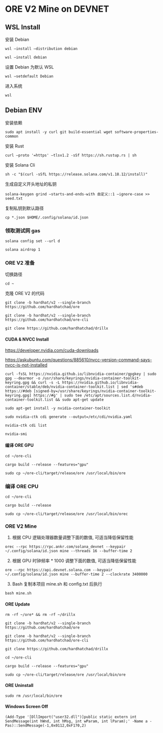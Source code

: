 # ORE V2 Mine on DEVNET

## WSL Install

安装 Debian

`wsl —install —distribution debian`

`wsl —install debian`

设置 Debian 为默认 WSL

`wsl —setdefault Debian`

进入系统

`wsl`

## Debian ENV

安装依赖

`sudo apt install -y curl git build-essential wget software-properties-common`

安装 Rust

`curl —proto '=https' —tlsv1.2 -sSf https://sh.rustup.rs | sh`

安装 Solana Cli

`sh -c "$(curl -sSfL https://release.solana.com/v1.18.12/install)"`

生成自定义开头地址的私钥

`solana-keygen grind —starts-and-ends-with 自定义::1 —ignore-case >> seed.txt`

复制私钥到默认路径

`cp *.json $HOME/.config/solana/id.json`

### 领取测试网 gas

`solana config set --url d`

`solana airdrop 1`

### ORE V2 准备

切换路径

`cd ~`

克隆 ORE V2 的代码

`git clone -b hardhat/v2 --single-branch https://github.com/hardhatchad/ore`

`git clone -b hardhat/v2 --single-branch https://github.com/hardhatchad/ore-cli`

`git clone https://github.com/hardhatchad/drillx`

#### CUDA & NVCC Install

https://developer.nvidia.com/cuda-downloads

https://askubuntu.com/questions/885610/nvcc-version-command-says-nvcc-is-not-installed

`curl -fsSL https://nvidia.github.io/libnvidia-container/gpgkey | sudo gpg --dearmor -o /usr/share/keyrings/nvidia-container-toolkit-keyring.gpg && curl -s -L https://nvidia.github.io/libnvidia-container/stable/deb/nvidia-container-toolkit.list | sed 's#deb https://#deb [signed-by=/usr/share/keyrings/nvidia-container-toolkit-keyring.gpg] https://#g' | sudo tee /etc/apt/sources.list.d/nvidia-container-toolkit.list && sudo apt-get update`

`sudo apt-get install -y nvidia-container-toolkit`

`sudo nvidia-ctk cdi generate --output=/etc/cdi/nvidia.yaml`

`nvidia-ctk cdi list`

`nvidia-smi`

#### 编译 ORE GPU

`cd ~/ore-cli`

`cargo build --release --features="gpu"`

`sudo cp ~/ore-cli/target/release/ore /usr/local/bin/ore`

### 编译 ORE CPU

`cd ~/ore-cli`

`cargo build --release`

`sudo cp ~/ore-cli/target/release/ore /usr/local/bin/orec`

### ORE V2 Mine

1. 根据 CPU 逻辑处理器数量调整下面的数值, 可适当降低保留性能

`orec --rpc https://rpc.ankr.com/solana_devnet --keypair ~/.config/solana/id.json mine --threads 16 --buffer-time 2`

2. 根据 GPU 时钟频率 * 1000 调整下面的数值, 可适当降低保留性能

`ore --rpc https://api.devnet.solana.com --keypair ~/.config/solana/id.json mine --buffer-time 2 --clockrate 3400000`

3. Bash 复制本项目 mine.sh 和 config.txt 后执行

`bash mine.sh`

#### ORE Update

`rm -rf ~/ore* && rm -rf ~/drillx`

`git clone -b hardhat/v2 --single-branch https://github.com/hardhatchad/ore`

`git clone -b hardhat/v2 --single-branch https://github.com/hardhatchad/ore-cli`

`git clone https://github.com/hardhatchad/drillx`

`cd ~/ore-cli`

`cargo build --release --features="gpu"`

`sudo cp ~/ore-cli/target/release/ore /usr/local/bin/ore`

#### ORE Uninstall

`sudo rm /usr/local/bin/ore`

#### Windows Screen Off

`(Add-Type '[DllImport("user32.dll")]public static extern int SendMessage(int hWnd, int hMsg, int wParam, int lParam);' -Name a -Pas)::SendMessage(-1,0x0112,0xF170,2)`
